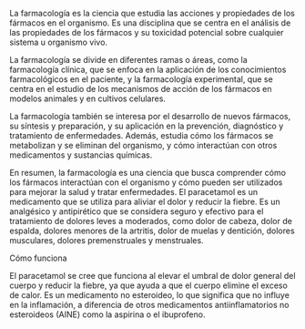 La farmacología es la ciencia que estudia las acciones y propiedades de los fármacos en el organismo. Es una disciplina que se centra en el análisis de las propiedades de los fármacos y su toxicidad potencial sobre cualquier sistema u organismo vivo.

La farmacología se divide en diferentes ramas o áreas, como la farmacología clínica, que se enfoca en la aplicación de los conocimientos farmacológicos en el paciente, y la farmacología experimental, que se centra en el estudio de los mecanismos de acción de los fármacos en modelos animales y en cultivos celulares.

La farmacología también se interesa por el desarrollo de nuevos fármacos, su síntesis y preparación, y su aplicación en la prevención, diagnóstico y tratamiento de enfermedades. Además, estudia cómo los fármacos se metabolizan y se eliminan del organismo, y cómo interactúan con otros medicamentos y sustancias químicas.

En resumen, la farmacología es una ciencia que busca comprender cómo los fármacos interactúan con el organismo y cómo pueden ser utilizados para mejorar la salud y tratar enfermedades.
El paracetamol es un medicamento que se utiliza para aliviar el dolor y reducir la fiebre. Es un analgésico y antipirético que se considera seguro y efectivo para el tratamiento de dolores leves a moderados, como dolor de cabeza, dolor de espalda, dolores menores de la artritis, dolor de muelas y dentición, dolores musculares, dolores premenstruales y menstruales.

Cómo funciona

El paracetamol se cree que funciona al elevar el umbral de dolor general del cuerpo y reducir la fiebre, ya que ayuda a que el cuerpo elimine el exceso de calor. Es un medicamento no esteroideo, lo que significa que no influye en la inflamación, a diferencia de otros medicamentos antiinflamatorios no esteroideos (AINE) como la aspirina o el ibuprofeno.